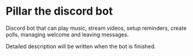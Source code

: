 # Pillar the discord bot

Discord bot that can play music, stream videos, setup reminders, create polls, managing welcome and leaving messages.

Detailed description will be written when the bot is finished.
